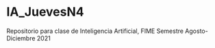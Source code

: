 # IA_JuevesN4
Repositorio para clase de Inteligencia Artificial, FIME Semestre Agosto-Diciembre 2021
